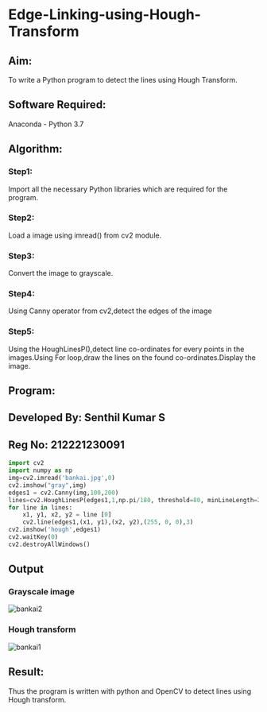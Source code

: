 # Edge-Linking-using-Hough-Transform
## Aim:
To write a Python program to detect the lines using Hough Transform.

## Software Required:
Anaconda - Python 3.7

## Algorithm:
### Step1:
Import all the necessary Python libraries which are required for the program.
<br>

### Step2:
Load a image using imread() from cv2 module.
<br>

### Step3:
Convert the image to grayscale.
<br>

### Step4:
Using Canny operator from cv2,detect the edges of the image
<br>

### Step5:
Using the HoughLinesP(),detect line co-ordinates for every points in the images.Using For loop,draw the lines on the found co-ordinates.Display the image.
<br>


## Program:
## Developed By: Senthil Kumar S
## Reg No: 212221230091
```Python
import cv2
import numpy as np
img=cv2.imread('bankai.jpg',0)
cv2.imshow("gray",img)
edges1 = cv2.Canny(img,100,200)
lines=cv2.HoughLinesP(edges1,1,np.pi/180, threshold=80, minLineLength=20,maxLineGap=20)
for line in lines:
    x1, y1, x2, y2 = line [0] 
    cv2.line(edges1,(x1, y1),(x2, y2),(255, 0, 0),3)
cv2.imshow('hough',edges1)
cv2.waitKey(0)
cv2.destroyAllWindows()
```
## Output

### Grayscale image

![bankai2](https://user-images.githubusercontent.com/93860256/233028995-0d5d103f-e6be-4a13-9206-c42fa4f72c8e.png)


### Hough transform

![bankai1](https://user-images.githubusercontent.com/93860256/233029011-fe08911a-1d41-4bd9-b737-9d07ea795354.png)


## Result:
Thus the program is written with python and OpenCV to detect lines using Hough transform. 
